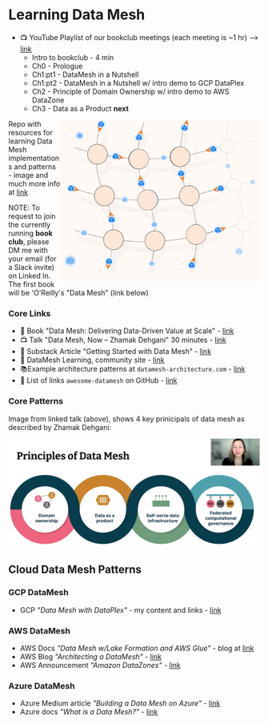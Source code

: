 # Learning Data Mesh

- :tv: YouTube Playlist of our bookclub meetings (each meeting is ~1 hr) --> [link](https://www.youtube.com/playlist?list=PL4Q4HssKcxYunGOPCphuUmilOhIrN-JUq)
    - Intro to bookclub - 4 min
    - Ch0 - Prologue
    - Ch1:pt1 - DataMesh in a Nutshell
    - Ch1:pt2 - DataMesh in a Nutshell w/ intro demo to GCP DataPlex
    - Ch2 - Principle of Domain Ownership w/ intro demo to AWS DataZone
    - Ch3 - Data as a Product **next**

<img src="https://github.com/lynnlangit/learning-data-mesh/blob/main/images/mesh.png" width=400 align=right>

Repo with resources for learning Data Mesh implementations and patterns - image and much more info at [link](https://www.k2view.com/platform/data-mesh-architecture/)

NOTE: To request to join the currently running **book club**, please DM me with your email (for a Slack invite) on Linked In.  The first book will be 'O'Reilly's "Data Mesh" (link below)

### Core Links
- 📘 Book "Data Mesh: Delivering Data-Driven Value at Scale" - [link](https://www.amazon.com/Data-Mesh-Delivering-Data-Driven-Value/dp/1492092398)
- :tv: Talk "Data Mesh, Now – Zhamak Dehgani" 30 minutes - [link](https://www.youtube.com/watch?v=VKDMz8op3VM)
- 🔖 Substack Article "Getting Started with Data Mesh" - [link](https://datameshlearning.substack.com/p/get-started-with-data-mesh)
- 🔖 DataMesh Learning, community site - [link](https://datameshlearning.com/)
- 📚Example architecture patterns at `datamesh-architecture.com` - [link](https://github.com/datamesh-architecture/datamesh-architecture.com)
- 🔖 List of links `awesome-datamesh` on GitHub - [link](https://github.com/JacekMajchrzak/awesome-datamesh)

### Core Patterns
Image from linked talk (above), shows 4 key prinicipals of data mesh as described by Zhamak Dehgani:  

<img src="https://github.com/lynnlangit/learning-data-mesh/blob/main/images/data-mesh-4.png" width=800>

## Cloud Data Mesh Patterns

### GCP DataMesh

- GCP *"Data Mesh with DataPlex"* - my content and links - [link](https://github.com/lynnlangit/gcp-essentials/tree/master/4_big%20data_and_genomics/4k_BigLake_%26_Dataplex)

### AWS DataMesh
- AWS Docs *"Data Mesh w/Lake Formation and AWS Glue"* - blog at [link](https://aws.amazon.com/blogs/big-data/design-a-data-mesh-architecture-using-aws-lake-formation-and-aws-glue/)
- AWS Blog *"Architecting a DataMesh"* - [link](https://aws.amazon.com/blogs/architecture/lets-architect-architecting-a-data-mesh/)
- AWS Announcement *"Amazon DataZones"* - [link](https://aws.amazon.com/about-aws/whats-new/2023/03/aws-amazon-datazone-preview/)

### Azure DataMesh
- Azure Medium article *"Building a Data Mesh on Azure"* - [link](https://medium.com/codex/building-a-data-mesh-on-microsoft-azure-2eb533b5b834)
- Azure docs *"What is a Data Mesh?"* - [link](https://learn.microsoft.com/en-us/azure/cloud-adoption-framework/scenarios/cloud-scale-analytics/architectures/what-is-data-mesh)
